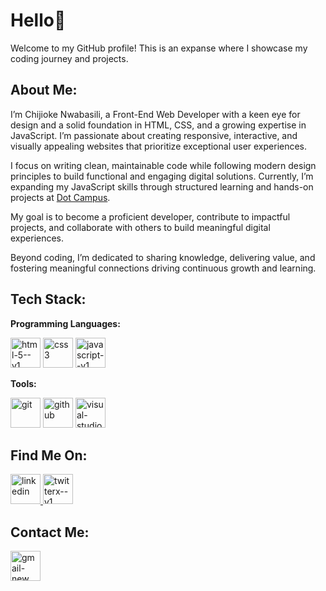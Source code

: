 # Hello👋

Welcome to my GitHub profile! This is an expanse where I showcase my coding journey and projects.

## About Me:

I’m Chijioke Nwabasili, a Front-End Web Developer with a keen eye for design and a solid foundation in HTML, CSS, and a growing expertise in JavaScript. I’m passionate about creating responsive, interactive, and visually appealing websites that prioritize exceptional user experiences.

 I focus on writing clean, maintainable code while following modern design principles to build functional and engaging digital solutions. Currently, I’m expanding my JavaScript skills through structured learning and hands-on projects at <a href="https://www.linkedin.com/company/dotcampus-co">Dot Campus</a>. 

My goal is to become a proficient developer, contribute to impactful projects, and collaborate with others to build meaningful digital experiences.

Beyond coding, I’m dedicated to sharing knowledge, delivering value, and fostering meaningful connections driving continuous growth and learning.

## Tech Stack:

**Programming Languages:**
 
<img width="48" height="48" src="https://img.icons8.com/color/48/html-5--v1.png" alt="html-5--v1"/> <img width="48" height="48" src="https://img.icons8.com/color/48/css3.png" alt="css3"/> <img width="48" height="48" src="https://img.icons8.com/color/48/javascript--v1.png" alt="javascript--v1"/>

**Tools:**

 <img width="48" height="48" src="https://img.icons8.com/color/48/git.png" alt="git"/> <img width="48" height="48" src="https://img.icons8.com/ios-glyphs/48/github.png" alt="github"/> <img width="48" height="48" src="https://img.icons8.com/color/48/visual-studio-code-2019.png" alt="visual-studio-code-2019"/>

##  Find Me On:

<a href="https://www.linkedin.com/in/chijioke-nwabasili/" target="_blank"> <img width="48" height="48" src="https://img.icons8.com/color/48/linkedin.png" alt="linkedin"/> </a>
<a href="https://www.x.com/CJNwabasili_" target="_blank"> <img width="48" height="48" src="https://img.icons8.com/color/48/twitterx--v1.png" alt="twitterx--v1"/> </a>

## Contact Me:

<a href="mailto:chijioke.nwabasili2021@gmail.com"> <img width="48" height="48" src="https://img.icons8.com/color/48/gmail-new.png" alt="gmail-new"/> </a>



